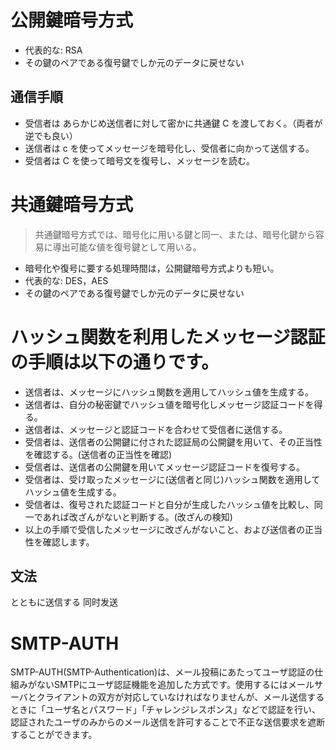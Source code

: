 # 公開鍵暗号方式

* 代表的な: RSA
* その鍵のペアである復号鍵でしか元のデータに戻せない

## 通信手順

* 受信者は あらかじめ送信者に対して密かに共通鍵 C を渡しておく。（両者が逆でも良い）
* 送信者は c を使ってメッセージを暗号化し、受信者に向かって送信する。
* 受信者は C を使って暗号文を復号し、メッセージを読む。

# 共通鍵暗号方式
> 共通鍵暗号方式では、暗号化に用いる鍵と同一、または、暗号化鍵から容易に導出可能な値を復号鍵として用いる。

* 暗号化や復号に要する処理時間は，公開鍵暗号方式よりも短い。
* 代表的な: DES，AES
* その鍵のペアである復号鍵でしか元のデータに戻せない


# ハッシュ関数を利用したメッセージ認証の手順は以下の通りです。
* 送信者は、メッセージにハッシュ関数を適用してハッシュ値を生成する。
* 送信者は、自分の秘密鍵でハッシュ値を暗号化しメッセージ認証コードを得る。
* 送信者は、メッセージと認証コードを合わせて受信者に送信する。
* 受信者は、送信者の公開鍵に付された認証局の公開鍵を用いて、その正当性を確認する。(送信者の正当性を確認)
* 受信者は、送信者の公開鍵を用いてメッセージ認証コードを復号する。
* 受信者は、受け取ったメッセージに(送信者と同じ)ハッシュ関数を適用してハッシュ値を生成する。
* 受信者は、復号された認証コードと自分が生成したハッシュ値を比較し、同一であれば改ざんがないと判断する。(改ざんの検知)
* 以上の手順で受信したメッセージに改ざんがないこと、および送信者の正当性を確認します。

## 文法

とともに送信する 同时发送

# SMTP-AUTH

SMTP-AUTH(SMTP-Authentication)は、メール投稿にあたってユーザ認証の仕組みがないSMTPにユーザ認証機能を追加した方式です。使用するにはメールサーバとクライアントの双方が対応していなければなりませんが、メール送信するときに「ユーザ名とパスワード」「チャレンジレスポンス」などで認証を行い、認証されたユーザのみからのメール送信を許可することで不正な送信要求を遮断することができます。